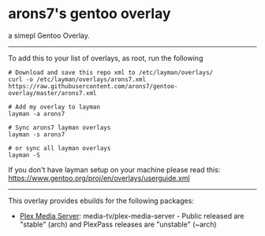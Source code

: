 arons7's gentoo overlay
=========================

a simepl Gentoo Overlay.

----------

To add this to your list of overlays, as root, run the following

```
# Download and save this repo xml to /etc/layman/overlays/
curl -o /etc/layman/overlays/arons7.xml https://raw.githubusercontent.com/arons7/gentoo-overlay/master/arons7.xml

# Add my overlay to layman
layman -a arons7

# Sync arons7 layman overlays
layman -s arons7

# or sync all layman overlays
layman -S
```

If you don't have layman setup on your machine please read this: https://www.gentoo.org/proj/en/overlays/userguide.xml

----------

This overlay provides ebuilds for the following packages:

* [Plex Media Server](https://plex.tv/downloads): media-tv/plex-media-server - Public released are "stable" (arch) and PlexPass releases are "unstable" (~arch)

